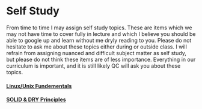 # Self Study
From time to time I may assign self study topics. These are items which we may not have time to cover fully in lecture and which I believe you should be able to google up and learn without me dryly reading to you. Please do not hesitate to ask me about these topics either during or outside class. I will refrain from assigning nuanced and difficult subject matter as self study, but please do not think these items are of less importance. Everything in our curriculum is important, and it is still likely QC will ask you about these topics.

#### [Linux/Unix Fundementals](./notes/misc/unix-linux.md)

#### [SOLID & DRY Principles](./notes/misc/solid.md)
